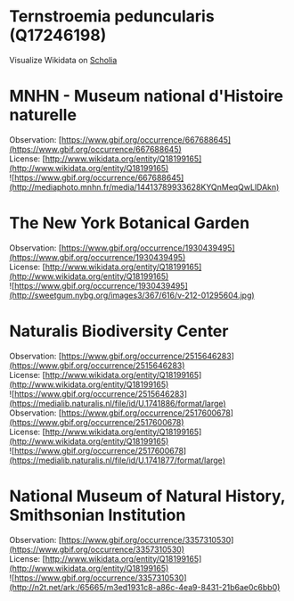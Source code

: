 
Ternstroemia peduncularis (Q17246198)
=====================================
  
Visualize Wikidata on [Scholia](https://scholia.toolforge.org/taxon/Q17246198)
# MNHN - Museum national d'Histoire naturelle
  
Observation: [https://www.gbif.org/occurrence/667688645](https://www.gbif.org/occurrence/667688645)  
License: [http://www.wikidata.org/entity/Q18199165](http://www.wikidata.org/entity/Q18199165)  
![https://www.gbif.org/occurrence/667688645](http://mediaphoto.mnhn.fr/media/14413789933628KYQnMeqQwLlDAkn)
# The New York Botanical Garden
  
Observation: [https://www.gbif.org/occurrence/1930439495](https://www.gbif.org/occurrence/1930439495)  
License: [http://www.wikidata.org/entity/Q18199165](http://www.wikidata.org/entity/Q18199165)  
![https://www.gbif.org/occurrence/1930439495](http://sweetgum.nybg.org/images3/367/616/v-212-01295604.jpg)
# Naturalis Biodiversity Center
  
Observation: [https://www.gbif.org/occurrence/2515646283](https://www.gbif.org/occurrence/2515646283)  
License: [http://www.wikidata.org/entity/Q18199165](http://www.wikidata.org/entity/Q18199165)  
![https://www.gbif.org/occurrence/2515646283](https://medialib.naturalis.nl/file/id/U.1741886/format/large)  
Observation: [https://www.gbif.org/occurrence/2517600678](https://www.gbif.org/occurrence/2517600678)  
License: [http://www.wikidata.org/entity/Q18199165](http://www.wikidata.org/entity/Q18199165)  
![https://www.gbif.org/occurrence/2517600678](https://medialib.naturalis.nl/file/id/U.1741877/format/large)
# National Museum of Natural History, Smithsonian Institution
  
Observation: [https://www.gbif.org/occurrence/3357310530](https://www.gbif.org/occurrence/3357310530)  
License: [http://www.wikidata.org/entity/Q18199165](http://www.wikidata.org/entity/Q18199165)  
![https://www.gbif.org/occurrence/3357310530](http://n2t.net/ark:/65665/m3ed1931c8-a86c-4ea9-8431-21b6ae0c6bb0)